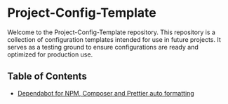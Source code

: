 # Project-Config-Template

Welcome to the Project-Config-Template repository. This repository is a collection of configuration templates intended for use in future projects. It serves as a testing ground to ensure configurations are ready and optimized for production use.

## Table of Contents

- [Dependabot for NPM, Composer and Prettier auto formatting](https://github.com/Neonsy/Configuration-Template-Collection-Lab/tree/dependabot-npm-composer-prettier)